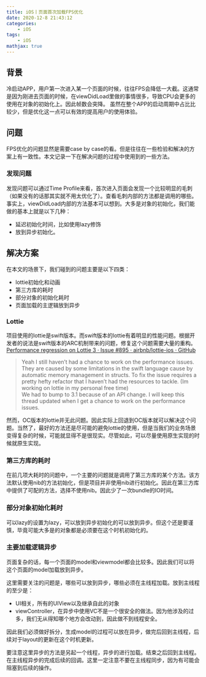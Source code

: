 ```yaml
---
title: iOS丨页面首次加载FPS优化
date: 2020-12-8 21:43:12
categories:
    - iOS 
tags: 
    - iOS
mathjax: true
---
```


## 背景
冷启动APP，用户第一次进入某一个页面的时候，往往FPS会降低一大截。这通常是因为刚进去页面的时候，在viewDidLoad里做的事情很多，导致CPU会更多的使用在对象的初始化上。因此帧数会突降。
虽然在整个APP的启动周期中占比比较少，但是优化这一点可以有效的提高用户的使用体验。

## 问题
FPS优化的问题显然是需要case by case的看。但是往往在一些检验和解决的方案上有一致性。本文记录一下在解决问题的过程中使用到的一些方法。

### 发现问题
发现问题可以通过Time Profile来看，首次进入页面会发现一个比较明显的毛刺（如果没有的话那其实就不用太优化了）。查看毛刺内部的方法都是调用的哪些。
事实上，viewDidLoad内部的方法基本可以想到。大多是对象的初始化，我们能做的基本上就是以下几种：
- 延迟初始化时间，比如使用lazy修饰
- 放到异步初始化。

## 解决方案
在本文的场景下，我们碰到的问题主要是以下四类：
- lottie初始化和动画
- 第三方库的耗时
- 部分对象的初始化耗时
- 页面加载的主逻辑放到异步

### Lottie
项目使用的lottie是swift版本。而swift版本的lottie有着明显的性能问题。根据开发者的说法是swift版本的ARC机制带来的问题，修复这个问题需要大量的重构。[Performance regression on Lottie 3 · Issue #895 · airbnb/lottie-ios · GitHub](https://github.com/airbnb/lottie-ios/issues/895)
> Yeah I still haven’t had a chance to work on the performance issues. They are caused by some limitations in the swift language cause by automatic memory management in structs. To fix the issue requires a pretty hefty refactor that I haven’t had the resources to tackle. (Im working on lottie in my personal free time)  
We had to bump to 3.1 because of an API change.
I will keep this thread updated when I get a chance to work on the performance issues.

然而，OC版本的lottie并无此问题。因此实际上回退到OC版本就可以解决这个问题。当然了，最好的方法还是尽可能的避免lottie的使用，但是当我们的业务场景变得复杂的时候，可能就显得不是很现实。尽管如此，可以尽量使用原生实现的时候就原生实现。

### 第三方库的耗时
在前几项大耗时的问题中，一个主要的问题就是调用了第三方库的某个方法。该方法默认使用nib的方法初始化，但是项目并非使用nib进行初始化。因此在第三方库中提供了可配的方法，选择不使用nib。因此少了一次bundle的IO时间。

### 部分对象初始化耗时
可以lazy的设置为lazy，可以放到异步初始化的可以放到异步。但这个还是要谨慎，毕竟可能大多是的对象都是必须要在这个时机初始化的。

### 主要加载逻辑异步
页面复杂的话，每一个页面的model和viewmodel都会比较多。因此我们可以将这个页面的model加载放到异步。

这里需要关注的问题是，哪些可以放到异步，哪些必须在主线程加载。放到主线程的至少是：
- UI相关，所有的UIView以及继承自此的对象
- viewController，在异步中使用VC不是一个很安全的做法。因为他涉及的过多，我们无从得知哪个地方会改动到，因此做不到线程安全。

因此我们必须做好拆分，生成model的过程可以放在异步，做完后回到主线程，后续对于layout的更新在这个时机更新。

要注意这里异步的方法是另起一个线程，异步的进行加载。结束之后回到主线程。在主线程异步的完成后续的回调。这里一定注意不要在主线程同步，因为有可能会阻塞到后续的操作。





